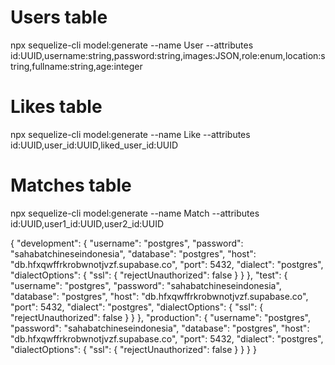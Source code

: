 # Users table

npx sequelize-cli model:generate --name User --attributes id:UUID,username:string,password:string,images:JSON,role:enum,location:string,fullname:string,age:integer

# Likes table

npx sequelize-cli model:generate --name Like --attributes id:UUID,user_id:UUID,liked_user_id:UUID

# Matches table

npx sequelize-cli model:generate --name Match --attributes id:UUID,user1_id:UUID,user2_id:UUID

{
"development": {
"username": "postgres",
"password": "sahabatchineseindonesia",
"database": "postgres",
"host": "db.hfxqwffrkrobwnotjvzf.supabase.co",
"port": 5432,
"dialect": "postgres",
"dialectOptions": {
"ssl": { "rejectUnauthorized": false }
}
},
"test": {
"username": "postgres",
"password": "sahabatchineseindonesia",
"database": "postgres",
"host": "db.hfxqwffrkrobwnotjvzf.supabase.co",
"port": 5432,
"dialect": "postgres",
"dialectOptions": {
"ssl": { "rejectUnauthorized": false }
}
},
"production": {
"username": "postgres",
"password": "sahabatchineseindonesia",
"database": "postgres",
"host": "db.hfxqwffrkrobwnotjvzf.supabase.co",
"port": 5432,
"dialect": "postgres",
"dialectOptions": {
"ssl": { "rejectUnauthorized": false }
}
}
}
